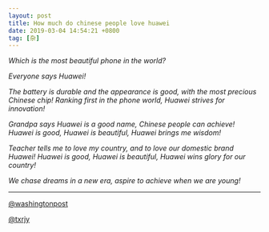 ```yaml
---
layout: post
title: How much do chinese people love huawei
date: 2019-03-04 14:54:21 +0800
tag: [杂]
---
```


*Which is the most beautiful phone in the world?*

*Everyone says Huawei!*

*The battery is durable and the appearance is good, with the most precious Chinese chip! Ranking first in the phone world, Huawei strives for innovation!*

*Grandpa says Huawei is a good name, Chinese people can achieve! Huawei is good, Huawei is beautiful, Huawei brings me wisdom!*

*Teacher tells me to love my country, and to love our domestic brand Huawei! Huawei is good, Huawei is beautiful, Huawei wins glory for our country!*

*We chase dreams in a new era, aspire to achieve when we are young!*


***

[@washingtonpost](https://www.washingtonpost.com/world/2019/02/27/how-much-do-chinese-people-love-huawei-just-ask-these-cute-singing-children/?utm_term=.9b1045c3a076)

[@txrjy](http://www.txrjy.com/thread-1062356-1-1.html)